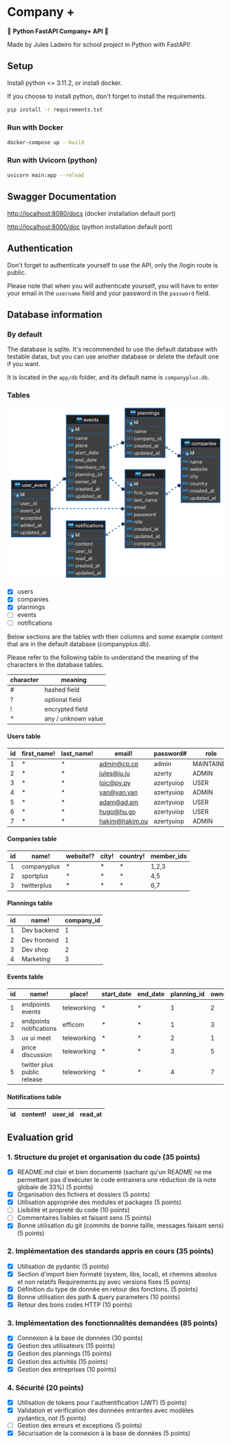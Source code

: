 # Company +

🙌 __Python FastAPI Company+ API__ 🙌

Made by Jules Ladeiro for school project in Python with FastAPI!

## Setup

Install python <= 3.11.2, or install docker.

If you choose to install python, don't forget to install the requirements.

```bash
pip install -r requirements.txt
```

### Run with Docker

```bash
docker-compose up --build
```

### Run with Uvicorn (python)

```bash
uvicorn main:app --reload
```

## Swagger Documentation

<http://localhost:8080/docs>  (docker installation default port)

<http://localhost:8000/doc> (python installation default port)

## Authentication

Don't forget to authenticate yourself to use the API, only the /login route is public.

Please note that when you will authenticate yourself, you will have to enter your email in the `username` field and your password in the `password` field.

## Database information

### By default

The database is sqlite. It's recommended to use the default database with testable datas, but you can use another database or delete the default one if you want.

It is located in the `app/db` folder, and its default name is `companyplus.db`.

### Tables

![image](public/assets/companyplus-db-schema.png)

- [x] users
- [x] companies
- [x] plannings
- [ ] events
- [ ] notifications

Below sections are the tables with their columns and some example content that are in the default database (companyplus.db).

Please refer to the following table to understand the meaning of the characters in the database tables.

| character | meaning             |
| --------- | ------------------- |
| #         | hashed field        |
| ?         | optional field      |
| !         | encrypted field     |
| *         | any / unknown value |

#### Users table

| id  | first_name! | last_name! | email!         | password#  | role       | company_id |
| --- | ----------- | ---------- | -------------- | ---------- | ---------- | ---------- |
| 1   | *           | *          | admin@cp.cp    | admin      | MAINTAINER | 1          |
| 2   | *           | *          | jules@ju.ju    | azerty     | ADMIN      | 1          |
| 3   | *           | *          | loic@py.py     | azertyuiop | USER       | 1          |
| 4   | *           | *          | yan@yan.yan    | azertyuiop | ADMIN      | 2          |
| 5   | *           | *          | adam@ad.am     | azertyuiop | USER       | 2          |
| 6   | *           | *          | hugo@hu.go     | azertyuiop | USER       | 3          |
| 7   | *           | *          | hakim@hakim.ou | azertyuiop | ADMIN      | 3          |

#### Companies table

| id  | name!       | website!? | city! | country! | member_ids |
| --- | ----------- | --------- | ----- | -------- | ---------- |
| 1   | companyplus | *         | *     | *        | 1,2,3      |
| 2   | sportplus   | *         | *     | *        | 4,5        |
| 3   | twitterplus | *         | *     | *        | 6,7        |

#### Plannings table

| id  | name!        | company_id |
| --- | ------------ | ---------- |
| 1   | Dev backend  | 1          |
| 2   | Dev frontend | 1          |
| 3   | Dev shop     | 2          |
| 4   | Marketing    | 3          |

#### Events table

| id  | name!                       | place!      | start_date | end_date | planning_id | owner_id | invited_at | updated_at |
| --- | --------------------------- | ----------- | ---------- | -------- | ----------- | -------- | ---------- | ---------- |
| 1   | endpoints events            | teleworking | *          | *        | 1           | 2        | *          | *          |
| 2   | endpoints notifications     | efficom     | *          | *        | 1           | 3        | *          | *          |
| 3   | ux ui meet                  | teleworking | *          | *        | 2           | 1        | *          | *          |
| 4   | price discussion            | teleworking | *          | *        | 3           | 5        | *          | *          |
| 5   | twitter plus public release | teleworking | *          | *        | 4           | 7        | *          | *          |

#### Notifications table

| id  | content! | user_id | read_at |
| --- | -------- | ------- | ------- |

## Evaluation grid

### 1. Structure du projet et organisation du code (35 points)

- [x] README.md clair et bien documenté (sachant qu'un README ne me permettant pas d'exécuter le code entrainera une réduction de la note globale de 33%) (5 points)
- [x] Organisation des fichiers et dossiers (5 points)
- [x] Utilisation appropriée des modules et packages (5 points)
- [ ] Lisibilité et propreté du code (10 points)
- [ ] Commentaires lisibles et faisant sens (5 points)
- [x] Bonne utilisation du git (commits de bonne taille, messages faisant sens) (5 points)

### 2. Implémentation des standards appris en cours (35 points)

- [x] Utilisation de pydantic (5 points)
- [x] Section d'import bien formaté (system, libs, local), et chemins absolus et non relatifs Requirements.py avec versions fixes (5 points)
- [x] Définition du type de donnée en retour des fonctions. (5 points)
- [x] Bonne utilisation des path & query parameters (10 points)
- [x] Retour des bons codes HTTP (10 points)

### 3. Implémentation des fonctionnalités demandées (85 points)

- [x] Connexion à la base de données (30 points)
- [x] Gestion des utilisateurs (15 points)
- [x] Gestion des plannings (15 points)
- [x] Gestion des activités (15 points)
- [x] Gestion des entreprises (10 points)

### 4. Sécurité (20 points)

- [x] Utilisation de tokens pour l'authentification (JWT) (5 points)
- [x] Validation et vérification des données entrantes avec modèles pydantics, not (5 points)
- [ ] Gestion des erreurs et exceptions (5 points)
- [x] Sécurisation de la connexion à la base de données (5 points)
